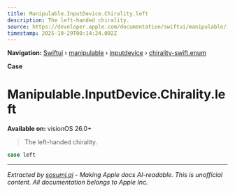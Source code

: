 ```yaml
---
title: Manipulable.InputDevice.Chirality.left
description: The left-handed chirality.
source: https://developer.apple.com/documentation/swiftui/manipulable/inputdevice/chirality-swift.enum/left
timestamp: 2025-10-29T00:14:24.092Z
---
```


**Navigation:** [Swiftui](/documentation/swiftui) › [manipulable](/documentation/swiftui/manipulable) › [inputdevice](/documentation/swiftui/manipulable/inputdevice) › [chirality-swift.enum](/documentation/swiftui/manipulable/inputdevice/chirality-swift.enum)

**Case**

# Manipulable.InputDevice.Chirality.left

**Available on:** visionOS 26.0+

> The left-handed chirality.

```swift
case left
```

---

*Extracted by [sosumi.ai](https://sosumi.ai) - Making Apple docs AI-readable.*
*This is unofficial content. All documentation belongs to Apple Inc.*
